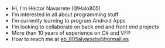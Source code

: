 - Hi, I’m Héctor Navarrete (@Halo805)
- I’m interested in all about programming stuff
- I’m currently learning to program Android Apps
- I’m looking to collaborate on back end and front end projects
- More than 10 years of experience on C# and VFP
- How to reach me at eb_805alvarado@hotmail.es


<!---
Halo805/Halo805 is a ✨ special ✨ repository because its `README.md` (this file) appears on your GitHub profile.
You can click the Preview link to take a look at your changes.
--->
